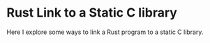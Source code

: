 # Rust Link to a Static C library

Here I explore some ways to link a Rust program to a static C library.
